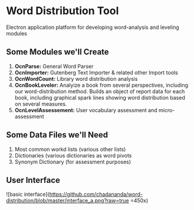 # Word Distribution Tool
Electron application platform for developing word-analysis and leveling modules



## Some Modules we'll Create

1. **OcnParse:** General Word Parser
2. **OcnImporter:** Gutenberg Text Importer & related other Import tools
3. **OcnWordCount:** Library word distribution analysis 
4. **OcnBookLeveler:** Analyize a book from several perspectives, including our word-distribution method. Builds an object of report data for each book, including graphical spark lines showing word distribution based on several measures.
5. **OcnLevelAssessement:** User vocabulary assessment and micro-assessment


## Some Data Files we'll Need

1. Most common workd lists (various other lists)
2. Dictionaries (various dictionaries as word pivots
3. Synonym Dictionary (for assessment purposes)


## User Interface

![basic interface](https://github.com/chadananda/word-distribution/blob/master/interface_a.png?raw=true =450x)









 
 
  
  